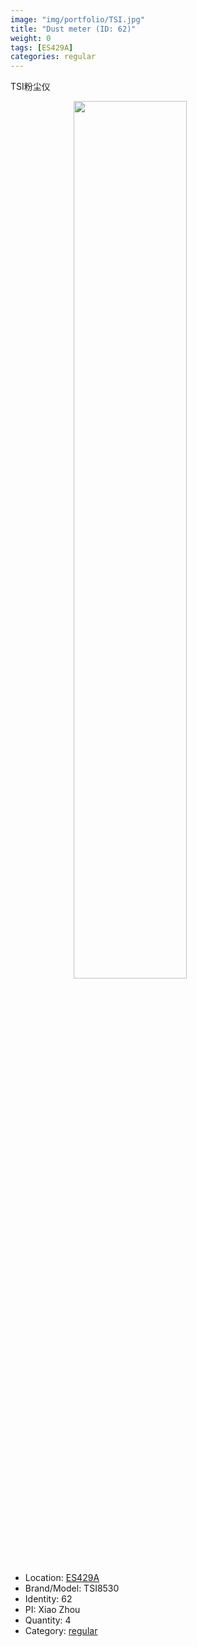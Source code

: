 ```yaml
---
image: "img/portfolio/TSI.jpg"
title: "Dust meter (ID: 62)"
weight: 0
tags: [ES429A]
categories: regular
---
```


TSI粉尘仪

<!--more-->

<img src="../../img/portfolio/TSI.jpg" width="60%" style="display: block; margin: auto;">

- Location: [ES429A](../../tags/es429a)
- Brand/Model: TSI8530
- Identity: 62
- PI: Xiao Zhou
- Quantity: 4
- Category: [regular](../../categories/regular)






